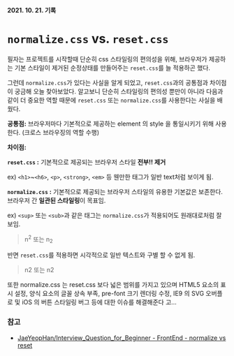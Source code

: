 **2021. 10. 21. 기록**

# `normalize.css` vs. `reset.css`

필자는 프로젝트를 시작할때 단순히 css 스타일링의 편의성을 위해, 브라우저가 제공하는 기본 스타일이 제거된 순정상태를 만들어주는 `reset.css`를 늘 적용하곤 했다.

그런데 `normalize.css`가 있다는 사실을 알게 되었고, `reset.css`과의 공통점과 차이점이 궁금해 오늘 찾아보았다. 알고보니 단순히 스타일링의 편의성 뿐만이 아니라 다음과 같이 더 중요한 역할 때문에 `reset.css` 또는 `normalize.css`를 사용한다는 사실을 배웠다.

**공통점:** 브라우저마다 기본적으로 제공하는 element 의 style 을 통일시키기 위해 사용한다. (크로스 브라우징의 역할 수행)

**차이점:**

**`reset.css` :** 기본적으로 제공되는 브라우저 스타일 **전부!! 제거**

ex) `<h1>`~`<h6>`, `<p>`, `<strong>`, `<em>` 등 웬만한 태그가 일반 text처럼 보이게 됨.

**`normalize.css` :** 기본적으로 제공되는 브라우저 스타일의 유용한 기본값은 보존한다. 브라우저 간 **일관된 스타일링**이 목표임.

ex) `<sup>` 또는 `<sub>`과 같은 태그는 `normalize.css`가 적용되어도 원래대로처럼 잘 보임.
> n<sup>2</sup> 또는 n<sub>2</sub>
> 
반면 `reset.css`를 적용하면 시각적으로 일반 텍스트와 구별 할 수 없게 됨.

> n2 또는 n2

또한 normalize.css 는 reset.css 보다 넓은 범위를 가지고 있으며 HTML5 요소의 표시 설정, 양식 요소의 글꼴 상속 부족, pre-font 크기 렌더링 수정, IE9 의 SVG 오버플로 및 iOS 의 버튼 스타일링 버그 등에 대한 이슈를 해결해준다 고...

### 참고
* [JaeYeopHan/Interview_Question_for_Beginner - FrontEnd - normalize vs reset](https://github.com/JaeYeopHan/Interview_Question_for_Beginner/tree/master/FrontEnd#normalize-vs-reset)

